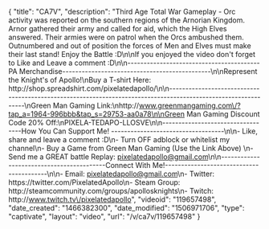 {
    "title": "CA7V",
    "description": "Third Age Total War Gameplay - Orc activity was reported on the southern regions of the Arnorian Kingdom.  Arnor gathered their army and called for aid, which the High Elves answered.  Their armies were on patrol when the Orcs ambushed them.  Outnumbered and out of position the forces of Men and Elves must make their last stand!  Enjoy the Battle :D\n\nIf you enjoyed the video don't forget to Like and Leave a comment :D\n\n-----------------------------------------PA Merchandise----------------------------------------------\n\nRepresent the Knight's of Apollo!\nBuy a T-shirt Here: http:\/\/shop.spreadshirt.com\/pixelatedapollo\/\n\n---------------------------------------------------------------------------------------------------------------\nGreen Man Gaming Link:\nhttp:\/\/www.greenmangaming.com\/?tap_a=1964-996bbb&tap_s=29753-aa0a78\n\nGreen Man Gaming Discount Code 20% Off:\nPIXELA-TEDAPO-LLOSVE\n\n----------------------------------How You Can Support Me! -----------------------------------\n\n- Like, share and leave a comment :D\n- Turn OFF adblock or whitelist my channel\n- Buy a Game from Green Man Gaming (Use the Link Above) \n- Send me a GREAT battle Replay: pixelatedapollo@gmail.com\n\n------------------------------------------Connect With Me!-----------------------------------------\n\n- Email: pixelatedapollo@gmail.com\n- Twitter: https:\/\/twitter.com\/PixelatedApollo\n- Steam Group:  http:\/\/steamcommunity.com\/groups\/apollosknights\n- Twitch: http:\/\/www.twitch.tv\/pixelatedapollo",
    "videoid": "119657498",
    "date_created": "1466382300",
    "date_modified": "1506971706",
    "type": "captivate",
    "layout": "video",
    "url": "\/v\/ca7v\/119657498"
}